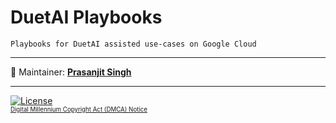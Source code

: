 # DuetAI Playbooks

`Playbooks for DuetAI assisted use-cases on Google Cloud`





___
:ledger: Maintainer: **[Prasanjit Singh](https://www.linkedin.com/in/prasanjit-singh)** 
___

[![License](https://img.shields.io/badge/License-Apache%202.0-blue.svg)](https://opensource.org/licenses/Apache-2.0)
<br><sub><sup>
[Digital Millennium Copyright Act (DMCA) Notice](https://github.com/BINPIPE/resources/blob/master/dmca.md) <br>
